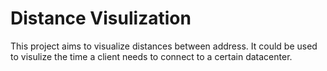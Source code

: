 # Distance Visulization #
This project aims to visualize distances between address. It could be used to visulize the time a client needs to connect to a certain datacenter.

